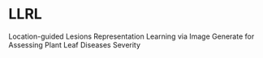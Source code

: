 # LLRL
Location-guided Lesions Representation Learning via Image Generate for Assessing Plant Leaf Diseases Severity
